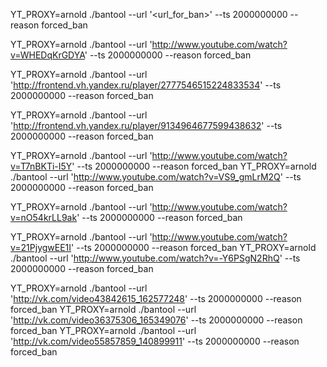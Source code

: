 YT_PROXY=arnold ./bantool --url '<url_for_ban>' --ts 2000000000 --reason forced_ban

YT_PROXY=arnold ./bantool --url 'http://www.youtube.com/watch?v=WHEDqKrGDYA' --ts 2000000000 --reason forced_ban

YT_PROXY=arnold ./bantool --url 'http://frontend.vh.yandex.ru/player/2777546515224833534' --ts 2000000000 --reason forced_ban

YT_PROXY=arnold ./bantool --url 'http://frontend.vh.yandex.ru/player/9134964677599438632' --ts 2000000000 --reason forced_ban

YT_PROXY=arnold ./bantool --url 'http://www.youtube.com/watch?v=T7nBKTi-I5Y' --ts 2000000000 --reason forced_ban
YT_PROXY=arnold ./bantool --url 'http://www.youtube.com/watch?v=VS9_gmLrM2Q' --ts 2000000000 --reason forced_ban

YT_PROXY=arnold ./bantool --url 'http://www.youtube.com/watch?v=nO54krLL9ak' --ts 2000000000 --reason forced_ban

YT_PROXY=arnold ./bantool --url 'http://www.youtube.com/watch?v=21PjygwEE1I' --ts 2000000000 --reason forced_ban
YT_PROXY=arnold ./bantool --url 'http://www.youtube.com/watch?v=-Y6PSgN2RhQ' --ts 2000000000 --reason forced_ban

YT_PROXY=arnold ./bantool --url 'http://vk.com/video43842615_162577248' --ts 2000000000 --reason forced_ban
YT_PROXY=arnold ./bantool --url 'http://vk.com/video36375306_165349076' --ts 2000000000 --reason forced_ban
YT_PROXY=arnold ./bantool --url 'http://vk.com/video55857859_140899911' --ts 2000000000 --reason forced_ban
